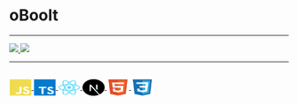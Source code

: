 # oBoolt

---

<div align="center" style="display: flex">
  <a href="https://github.com/oBoolt">
  <img height="180em" src="https://github-readme-stats.vercel.app/api?username=oBoolt&theme=github_dark&show_icons=true&count_private=true"/>
  <img height="180em" src="https://github-readme-stats.vercel.app/api/top-langs/?username=oBoolt&layout=compact&langs_count=7&theme=github_dark"/>
</div>

---

<div style="display: inline_block"><br>
  <img align="center" alt="JS" height="30" width="40" src="https://raw.githubusercontent.com/devicons/devicon/master/icons/javascript/javascript-plain.svg">
  <img align="center" alt="TS" height="30" width="40" src="https://raw.githubusercontent.com/devicons/devicon/master/icons/typescript/typescript-original.svg">
  <img align="center" alt="REACT" height="30" width="40" src="https://raw.githubusercontent.com/devicons/devicon/master/icons/react/react-original.svg">
  <img align="center" alt="NEXTJS" height="30" width="40" src="https://raw.githubusercontent.com/devicons/devicon/master/icons/nextjs/nextjs-original.svg">
  <img align="center" alt="HTML" height="30" width="40" src="https://raw.githubusercontent.com/devicons/devicon/master/icons/html5/html5-original.svg">
  <img align="center" alt="CSS" height="30" width="40" src="https://raw.githubusercontent.com/devicons/devicon/master/icons/css3/css3-original.svg">
</div>
  
  ##

